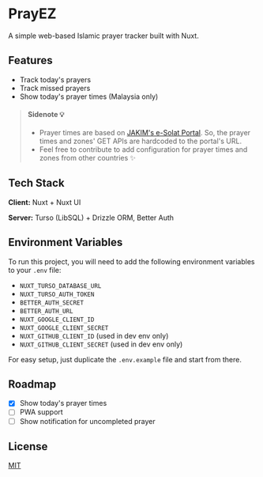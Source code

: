 # PrayEZ

A simple web-based Islamic prayer tracker built with Nuxt.

## Features

-   Track today's prayers
-   Track missed prayers
-   Show today's prayer times (Malaysia only)

> #### Sidenote 💡
>
> -   Prayer times are based on [JAKIM's e-Solat Portal](https://www.e-solat.gov.my/index.php). So, the prayer times and zones' GET APIs are hardcoded to the portal's URL.
> -   Feel free to contribute to add configuration for prayer times and zones from other countries ✨

## Tech Stack

**Client:** Nuxt + Nuxt UI

**Server:** Turso (LibSQL) + Drizzle ORM, Better Auth

## Environment Variables

To run this project, you will need to add the following environment variables to your `.env` file:

-   `NUXT_TURSO_DATABASE_URL`
-   `NUXT_TURSO_AUTH_TOKEN`
-   `BETTER_AUTH_SECRET`
-   `BETTER_AUTH_URL`
-   `NUXT_GOOGLE_CLIENT_ID`
-   `NUXT_GOOGLE_CLIENT_SECRET`
-   `NUXT_GITHUB_CLIENT_ID` (used in dev env only)
-   `NUXT_GITHUB_CLIENT_SECRET` (used in dev env only)

For easy setup, just duplicate the `.env.example` file and start from there.

## Roadmap

-   [x] Show today's prayer times
-   [ ] PWA support
-   [ ] Show notification for uncompleted prayer

## License

[MIT](https://choosealicense.com/licenses/mit/)
